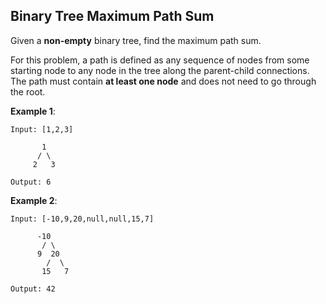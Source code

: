 Binary Tree Maximum Path Sum
---

Given a __non-empty__ binary tree, find the maximum path sum.

For this problem, a path is defined as any sequence of nodes from some starting node to any node in the tree along the parent-child connections. The path must contain __at least one node__ and does not need to go through the root.

__Example 1__:

```
Input: [1,2,3]

       1
      / \
     2   3

Output: 6
```

__Example 2__:

```
Input: [-10,9,20,null,null,15,7]

      -10
       / \
      9  20
        /  \
       15   7

Output: 42
```
